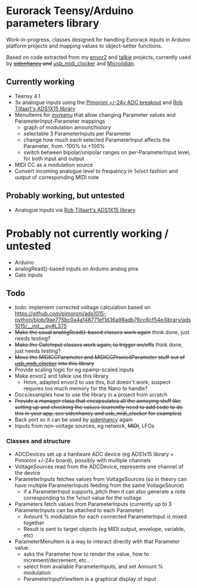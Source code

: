 # Eurorack Teensy/Arduino parameters library

Work-in-progress, classes designed for handling Eurorack inputs in Arduino platform projects and mapping values to object-setter functions.

Based on code extracted from my [envor2](https://github.com/doctea/envor2) and [talkie](https://github.com/doctea/talkie) projects, currently used by ~~[sidenhancy](https://github.com/doctea/sidenhancy) and~~ [usb_midi_clocker](https://github.com/doctea/usb_midi_clocker) and [Microlidian](https://github.com/Microlidian).

## Currently working
- Teensy 4.1
- 3x analogue inputs using the [Pimoroni +/-24v ADC breakout](https://coolcomponents.co.uk/products/ads1015-24v-adc-breakout) and [Rob Tillaart's ADS1X15 library](https://github.com/RobTillaart/ADS1X15)
- MenuItems for [mymenu](https://github.com/doctea/mymenu) that allow changing Parameter values and ParameterInput-Parameter mappings
  - graph of modulation amount/history
  - selectable 3 ParameterInputs per Parameter
  - change how much each selected ParameterInput affects the Parameter, from -100% to +100%
  - switch between bipolar/unipolar ranges on per-ParameterInput level, for both input and output
- MIDI CC as a modulation source
- Convert incoming analogue level to frequency in 1v/oct fashion and output of corresponding MIDI note

## Probably working, but untested
- Analogue inputs via [Rob Tillaart's ADS1X15 library](https://github.com/RobTillaart/ADS1X15)

# Probably not currently working / untested
- Arduino
- analogRead()-based inputs on Arduino analog pins
- Gate inputs

## Todo

- *todo*: implement corrected voltage calculation based on https://github.com/pimoroni/ads1015-python/blob/9ae775bc0a4a148771ef1d36a98adb76cc6cf54e/library/ads1015/__init__.py#L375
- ~~Make the usual analogRead()-based classes work again~~ think done, just needs testing?
- ~~Make the GateInput classes work again, to trigger on/offs~~ think done, just needs testing?
- ~~Move the MIDICCParameter and MIDICCProxiedParameter stuff out of [usb_midi_clocker](https://github.com/doctea/usb_midi_clocker) into this library~~
- Provide scaling logic for eg opamp-scaled inputs
- Make envor2 and talkie use this library
  - Hmm, adapted envor2 to use this, but doesn't work; suspect requires too much memory for the Nano to handle?
- Docs/examples how to use the library in a project from scratch
- ~~Provide a manager class that encapsulates all the annoying stuff like setting up and checking the values (currently need to add code to do this in your app, see sidenhancy and usb_midi_clocker for examples)~~
- Back port so it can be used by [sidenhancy](https://github.com/doctea/sidenhancy) again
- Inputs from non-voltage sources, eg network, ~~MIDI~~, LFOs

### Classes and structure

- ADCDevices set up a hardware ADC device (eg ADS1x15 library + Pimoroni +/-24v board), possibly with multiple channels
- VoltageSources read from the ADCDevice, represents one channel of the device
- ParameterInputs fetches values from VoltageSources (so in theory can have multiple ParameterInputs feeding from the same VoltageSource)
  - if a ParameterInput supports_pitch then it can also generate a note corresponding to the 1v/oct value for the voltage
- Parameters fetch values from ParameterInputs (currently up to 3 ParameterInputs can be attached to each Parameter)
  - Amount % modulation for each connected ParameterInput is mixed together
  - Result is sent to target objects (eg MIDI output, envelope, variable, etc)
- ParameterMenuItem is a way to interact directly with that Parameter value.
  - asks the Parameter how to render the value, how to increment/decrement, etc..
  - select from available ParameterInputs, and set Amount % modulation
  - ParameterInputViewItem is a graphical display of input

